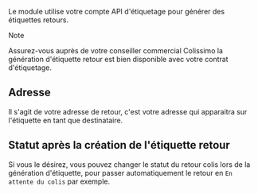Le module utilise votre compte API d'étiquetage pour générer des étiquettes retours.  

> [!NOTE]
> Assurez-vous auprès de votre conseiller commercial Colissimo la génération d'étiquette retour est bien disponible avec
> votre contrat d'étiquetage. 

## Adresse

Il s'agit de votre adresse de retour, c'est votre adresse qui apparaitra sur l'étiquette en tant que destinataire.

## Statut après la création de l'étiquette retour

Si vous le désirez, vous pouvez changer le statut du retour colis lors de la génération d'étiquette, pour passer
automatiquement le retour en `En attente du colis` par exemple.